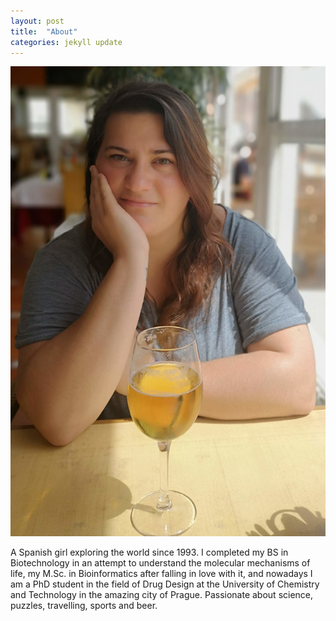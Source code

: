 ```yaml
---
layout: post
title:  "About"
categories: jekyll update
---
```

![Image](/assests/terraceo.jpg)

A Spanish girl exploring the world since 1993. I completed my BS in Biotechnology in an attempt to understand the molecular mechanisms of life, my M.Sc. in Bioinformatics after falling in love with it, and nowadays I am a PhD student in the field of Drug Design at the University of Chemistry and Technology in the amazing city of Prague. Passionate about science, puzzles, travelling, sports and beer.

